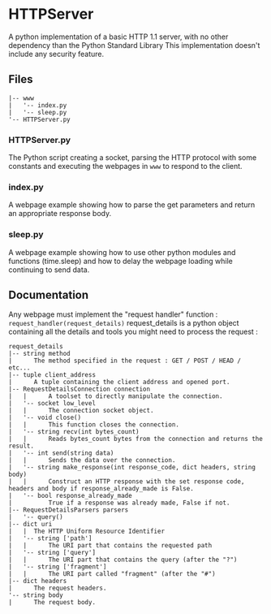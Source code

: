 # HTTPServer
A python implementation of a basic HTTP 1.1 server, with no other dependency than the Python Standard Library
This implementation doesn't include any security feature.

## Files
```HTTPServer
|-- www
|   '-- index.py
|   '-- sleep.py
'-- HTTPServer.py
```
### HTTPServer.py
The Python script creating a socket, parsing the HTTP protocol with some constants and executing the webpages in `www` to respond to the client.
### index.py
A webpage example showing how to parse the get parameters and return an appropriate response body.
### sleep.py
A webpage example showing how to use other python modules and functions (time.sleep) and how to delay the webpage loading while continuing to send data.

## Documentation
Any webpage must implement the "request handler" function :
`request_handler(request_details)`
request_details is a python object containing all the details and tools you might need to process the request :
```
request_details
|-- string method
|      The method specified in the request : GET / POST / HEAD / etc...
|-- tuple client_address
|      A tuple containing the client address and opened port.
|-- RequestDetailsConnection connection
|   |      A toolset to directly manipulate the connection.
|   '-- socket low_level
|   |      The connection socket object.
|   '-- void close()
|   |      This function closes the connection.
|   '-- string recv(int bytes_count)
|   |      Reads bytes_count bytes from the connection and returns the result.
|   '-- int send(string data)
|   |      Sends the data over the connection.
|   '-- string make_response(int response_code, dict headers, string body)
|   |      Construct an HTTP response with the set response code, headers and body if response_already_made is False.
|   '-- bool response_already_made
|          True if a response was already made, False if not.
|-- RequestDetailsParsers parsers
|   '-- query()
|-- dict uri
|   |  The HTTP Uniform Resource Identifier
|   '-- string ['path']
|   |      The URI part that contains the requested path
|   '-- string ['query']
|   |      The URI part that contains the query (after the "?")
|   '-- string ['fragment']
|   |      The URI part called "fragment" (after the "#")
|-- dict headers
|      The request headers.
'-- string body
|      The request body.
```
